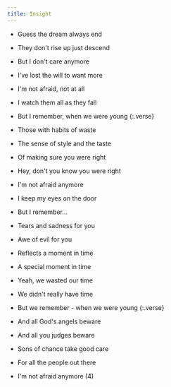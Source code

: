 ```yaml
---
title: Insight
---
```

- Guess the dream always end
- They don't rise up just descend
- But I don't care anymore
- I've lost the will to want more
- I'm not afraid, not at all
- I watch them all as they fall
- But I remember, when we were young
{:.verse}

- Those with habits of waste
- The sense of style and the taste
- Of making sure you were right
- Hey, don't you know you were right
- I'm not afraid anymore
- I keep my eyes on the door
- But I remember...

- Tears and sadness for you
- Awe of evil for you
- Reflects a moment in time
- A special moment in time
- Yeah, we wasted our time
- We didn't really have time
- But we remember - when we were young
{:.verse}

- And all God's angels beware
- And all you judges beware
- Sons of chance take good care
- For all the people out there
- I'm not afraid anymore (4)



